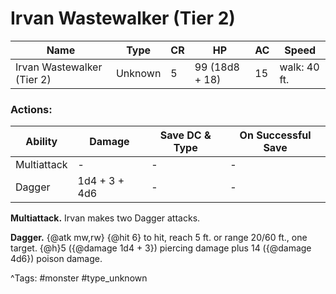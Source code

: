 # Irvan Wastewalker (Tier 2)

| Name | Type | CR | HP | AC | Speed |
|------|------|----|----|----|-------|
| Irvan Wastewalker (Tier 2) | Unknown | 5 | 99 (18d8 + 18) | 15 | walk: 40 ft. |

### Actions:

| Ability | Damage | Save DC & Type | On Successful Save |
|---------|--------|----------------|--------------------|
| Multiattack | - | - | - |
| Dagger | 1d4 + 3 + 4d6 | - | - |


**Multiattack.** Irvan makes two Dagger attacks.

**Dagger.** {@atk mw,rw} {@hit 6} to hit, reach 5 ft. or range 20/60 ft., one target. {@h}5 ({@damage 1d4 + 3}) piercing damage plus 14 ({@damage 4d6}) poison damage.

^Tags: #monster #type_unknown